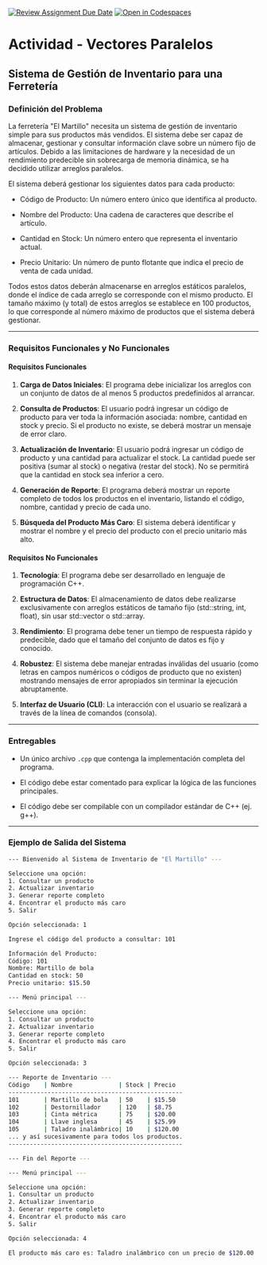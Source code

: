 [![Review Assignment Due Date](https://classroom.github.com/assets/deadline-readme-button-22041afd0340ce965d47ae6ef1cefeee28c7c493a6346c4f15d667ab976d596c.svg)](https://classroom.github.com/a/NCwY-w0V)
[![Open in Codespaces](https://classroom.github.com/assets/launch-codespace-2972f46106e565e64193e422d61a12cf1da4916b45550586e14ef0a7c637dd04.svg)](https://classroom.github.com/open-in-codespaces?assignment_repo_id=20630544)

# Actividad - Vectores Paralelos

## Sistema de Gestión de Inventario para una Ferretería

### Definición del Problema

La ferretería "El Martillo" necesita un sistema de gestión de inventario simple para sus productos más vendidos. El sistema debe ser capaz de almacenar, gestionar y consultar información clave sobre un número fijo de artículos. Debido a las limitaciones de hardware y la necesidad de un rendimiento predecible sin sobrecarga de memoria dinámica, se ha decidido utilizar arreglos paralelos.

El sistema deberá gestionar los siguientes datos para cada producto:

  * Código de Producto: Un número entero único que identifica al producto.

  * Nombre del Producto: Una cadena de caracteres que describe el artículo.

  * Cantidad en Stock: Un número entero que representa el inventario actual.

  * Precio Unitario: Un número de punto flotante que indica el precio de venta de cada unidad.

Todos estos datos deberán almacenarse en arreglos estáticos paralelos, donde el índice de cada arreglo se corresponde con el mismo producto. El tamaño máximo (y total) de estos arreglos se establece en 100 productos, lo que corresponde al número máximo de productos que el sistema deberá gestionar.

---

### Requisitos Funcionales y No Funcionales

#### Requisitos Funcionales

  1. **Carga de Datos Iniciales**: El programa debe inicializar los arreglos con un conjunto de datos de al menos 5 productos predefinidos al arrancar.

  2. **Consulta de Productos**: El usuario podrá ingresar un código de producto para ver toda la información asociada: nombre, cantidad en stock y precio. Si el producto no existe, se deberá mostrar un mensaje de error claro.

  3. **Actualización de Inventario**: El usuario podrá ingresar un código de producto y una cantidad para actualizar el stock. La cantidad puede ser positiva (sumar al stock) o negativa (restar del stock). No se permitirá que la cantidad en stock sea inferior a cero.

  4. **Generación de Reporte**: El programa deberá mostrar un reporte completo de todos los productos en el inventario, listando el código, nombre, cantidad y precio de cada uno.

  5. **Búsqueda del Producto Más Caro**: El sistema deberá identificar y mostrar el nombre y el precio del producto con el precio unitario más alto.


#### Requisitos No Funcionales

  1. **Tecnología**: El programa debe ser desarrollado en lenguaje de programación C++.

  2. **Estructura de Datos**: El almacenamiento de datos debe realizarse exclusivamente con arreglos estáticos de tamaño fijo (std::string, int, float), sin usar std::vector o std::array.

  3. **Rendimiento**: El programa debe tener un tiempo de respuesta rápido y predecible, dado que el tamaño del conjunto de datos es fijo y conocido.

  4. **Robustez**: El sistema debe manejar entradas inválidas del usuario (como letras en campos numéricos o códigos de producto que no existen) mostrando mensajes de error apropiados sin terminar la ejecución abruptamente.

  5. **Interfaz de Usuario (CLI)**: La interacción con el usuario se realizará a través de la línea de comandos (consola).

---

### Entregables

* Un único archivo `.cpp` que contenga la implementación completa del programa.

* El código debe estar comentado para explicar la lógica de las funciones principales.

* El código debe ser compilable con un compilador estándar de C++ (ej. g++).

---

### Ejemplo de Salida del Sistema

```bash
--- Bienvenido al Sistema de Inventario de "El Martillo" ---

Seleccione una opción:
1. Consultar un producto
2. Actualizar inventario
3. Generar reporte completo
4. Encontrar el producto más caro
5. Salir

Opción seleccionada: 1

Ingrese el código del producto a consultar: 101

Información del Producto:
Código: 101
Nombre: Martillo de bola
Cantidad en stock: 50
Precio unitario: $15.50

--- Menú principal ---

Seleccione una opción:
1. Consultar un producto
2. Actualizar inventario
3. Generar reporte completo
4. Encontrar el producto más caro
5. Salir

Opción seleccionada: 3

--- Reporte de Inventario ---
Código    | Nombre             | Stock | Precio
-------------------------------------------------
101       | Martillo de bola   | 50    | $15.50
102       | Destornillador     | 120   | $8.75
103       | Cinta métrica      | 75    | $20.00
104       | Llave inglesa      | 45    | $25.99
105       | Taladro inalámbrico| 10    | $120.00
... y así sucesivamente para todos los productos.
-------------------------------------------------

--- Fin del Reporte ---

--- Menú principal ---

Seleccione una opción:
1. Consultar un producto
2. Actualizar inventario
3. Generar reporte completo
4. Encontrar el producto más caro
5. Salir

Opción seleccionada: 4

El producto más caro es: Taladro inalámbrico con un precio de $120.00
```
